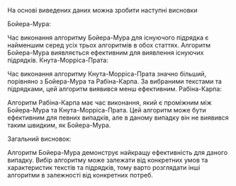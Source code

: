 
На основі виведених даних можна зробити наступні висновки

Бойера-Мура:

Час виконання алгоритму Бойера-Мура для існуючого підрядка є найменшим серед усіх трьох алгоритмів в обох статтях.
Алгоритм Бойера-Мура виявляється ефективним для виявлення існуючих підрядків.
Кнута-Морріса-Прата:

Час виконання алгоритму Кнута-Морріса-Прата значно більший, порівняно з Бойера-Мура та Рабіна-Карпа.
За вибраними текстами та підрядками, цей алгоритм виявився менш ефективним.
Рабіна-Карпа:

Алгоритм Рабіна-Карпа має час виконання, який є проміжним між Бойера-Мура та Кнута-Морріса-Прата.
Цей алгоритм може бути ефективним для певних випадків, але в даному випадку він не виявився таким швидким, як Бойера-Мура.

Загальний висновок:

Алгоритм Бойера-Мура демонструє найкращу ефективність для даного випадку.
Вибір алгоритму може залежати від конкретних умов та характеристик текстів та підрядків, тому варто розглядати інші алгоритми в залежності від конкретних потреб.
